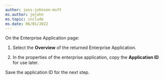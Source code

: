 ```yaml
---
author: jess-johnson-msft
ms.author: jejohn
ms.topic: include
ms.date: 06/01/2022
---
```


On the Enterprise Application page:

1. Select the **Overview** of the returned Enterprise Application.
 
1. In the properties of the enterprise application, copy the **Application ID** for use later.

Save the application ID for the next step.
